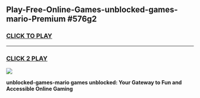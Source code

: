 
## Play-Free-Online-Games-unblocked-games-mario-Premium #576g2
<h3>
<a href="https://premium.freeplayer.one?title=unblocked-games-mario&ref=8M">CLICK TO PLAY</a></h3>
<hr>

<h3>
<a href="https://premium.freeplayer.one?title=unblocked-games-mario&ref=8M">CLICK 2 PLAY</a>
  
</h3>

<a href="https://premium.freeplayer.one?title=unblocked-games-mario&ref=8M"><img src="https://clearcache.store/games.png"></a>


**unblocked-games-mario games unblocked: Your Gateway to Fun and Accessible Online Gaming**
